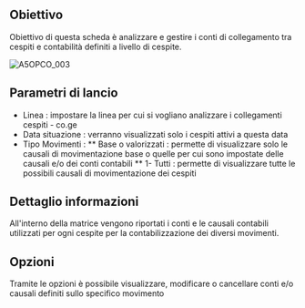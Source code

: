 ## Obiettivo
Obiettivo di questa scheda è analizzare e gestire i conti di collegamento tra cespiti e contabilità definiti a livello di cespite.

![A5OPCO_003](http://localhost:3000/immagini/MBDOC_SCH-A5OPCO_CO3/A5OPCO_003.png)
## Parametri di lancio

 * Linea :  impostare la linea per cui si vogliano analizzare i collegamenti cespiti - co.ge
 * Data situazione :  verranno visualizzati solo i cespiti attivi a questa data
 * Tipo Movimenti : 
 ** Base o valorizzati :  permette di visualizzare solo le causali di movimentazione base o quelle per cui sono impostate delle causali e/o dei conti contabili
 ** 1- Tutti :  permette di visualizzare tutte le possibili causali di movimentazione dei cespiti

## Dettaglio informazioni
All'interno della matrice vengono riportati i conti e le causali contabili utilizzati per ogni cespite per la contabilizzazione dei diversi movimenti.

## Opzioni
Tramite le opzioni è possibile visualizzare, modificare o cancellare conti e/o causali definiti sullo specifico movimento





